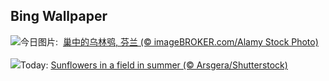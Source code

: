 ## Bing Wallpaper
![](https://www.bing.com/th?id=OHR.LaplandOwl_ZH-CN6070251232_UHD.jpg&w=1000)今日图片: &nbsp;[巢中的乌林鸮, 芬兰 (© imageBROKER.com/Alamy Stock Photo)](https://www.bing.com/th?id=OHR.LaplandOwl_ZH-CN6070251232_UHD.jpg)
<br><br/>
![](https://www.bing.com/th?id=OHR.HappySunflower_EN-US8791544241_UHD.jpg&w=1000)Today: [Sunflowers in a field in summer (© Arsgera/Shutterstock)](https://www.bing.com/th?id=OHR.HappySunflower_EN-US8791544241_UHD.jpg)
<br><br/>
